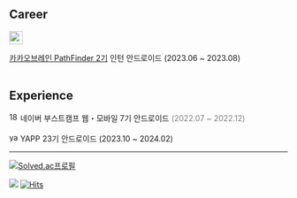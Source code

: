 ## Career

<img width="24" alt="symbol_v_wyg" src="https://github.com/yangsooplus/yangsooplus/assets/69582122/a6b3607c-6a07-4eae-bcbf-169b154ad12d">

[카카오브레인 PathFinder 2기](https://blog.kakaobrain.com/team/krew/1253)
인턴 안드로이드 (2023.06 ~ 2023.08)
<br><br>


## Experience

<img width="16" alt="186857877-b1b4c4e2-5e83-433e-922b-73c61dbdf992" src="https://github.com/yangsooplus/yangsooplus/assets/69582122/eb0ec3e5-d4b4-467a-b625-390ba2fc3a32">
네이버 부스트캠프 웹・모바일 7기 안드로이드 <span style="color:#808080">(2022.07 ~ 2022.12)</span>
<br><br>
<img width="16" alt="yapp" src="https://github.com/yangsooplus/yangsooplus/assets/69582122/1726ea26-eef0-4911-a40a-75ec854e1989">
YAPP 23기 안드로이드 (2023.10 ~ 2024.02)

---

[![Solved.ac프로필](http://mazassumnida.wtf/api/v2/generate_badge?boj=toplus0106)](https://solved.ac/toplus0106)


<a href="https://yangsooplus.tistory.com/"><img src="https://img.shields.io/badge/Blog-ff5540?style=flat-square&logo=Tistory&logoColor=white"/></a> [![Hits](https://hits.seeyoufarm.com/api/count/incr/badge.svg?url=https%3A%2F%2Fgithub.com%2Fyangsooplus&count_bg=%23FF1AC6&title_bg=%23000000&icon=github.svg&icon_color=%23FFFFFF&title=hits&edge_flat=false)](https://hits.seeyoufarm.com)
